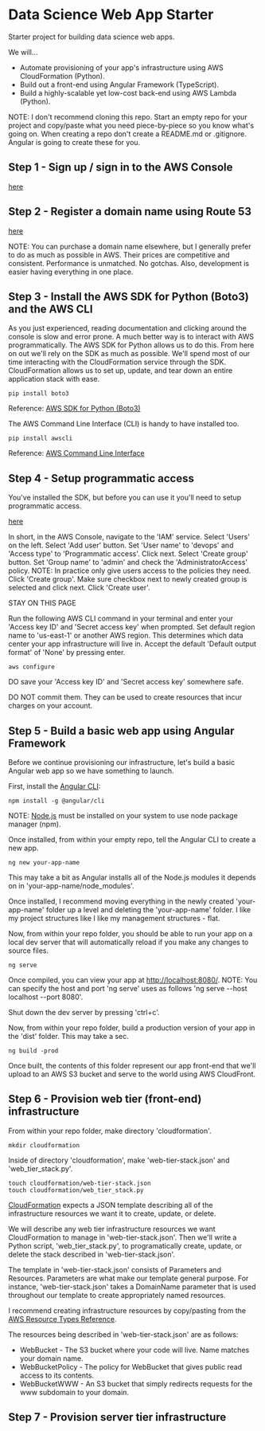 # Data Science Web App Starter
Starter project for building data science web apps.

We will...

* Automate provisioning of your app's infrastructure using AWS CloudFormation (Python).
* Build out a front-end using Angular Framework (TypeScript).
* Build a highly-scalable yet low-cost back-end using AWS Lambda (Python).  

NOTE: I don't recommend cloning this repo. 
Start an empty repo for your project and copy/paste what you need 
piece-by-piece so you know what's going on.
When creating a repo don't create a README.md or .gitignore. Angular is going to create these for you.

## Step 1 - Sign up / sign in to the AWS Console 

[here](https://aws.amazon.com/)

## Step 2 - Register a domain name using Route 53

[here](https://docs.aws.amazon.com/Route53/latest/DeveloperGuide/registrar.html)

NOTE: You can purchase a domain name elsewhere, but I generally prefer to do as much as possible in AWS.
Their prices are competitive and consistent. Performance is unmatched. No gotchas. 
Also, development is easier having everything in one place.

## Step 3 - Install the AWS SDK for Python (Boto3) and the AWS CLI

As you just experienced, reading documentation and clicking around the console is slow and error prone.
A much better way is to interact with AWS programmatically.
The AWS SDK for Python allows us to do this.
From here on out we'll rely on the SDK as much as possible.
We'll spend most of our time interacting with the CloudFormation service through the SDK.
CloudFormation allows us to set up, update, and tear down an entire application stack with ease.

```
pip install boto3
```

Reference: [AWS SDK for Python (Boto3)](https://aws.amazon.com/sdk-for-python/)

The AWS Command Line Interface (CLI) is handy to have installed too.

```
pip install awscli
```

Reference: [AWS Command Line Interface](https://aws.amazon.com/cli/)

## Step 4 - Setup programmatic access

You've installed the SDK, but before you can use it you'll need to setup programmatic access.

[here](https://boto3.readthedocs.io/en/latest/guide/quickstart.html#configuration)

In short, in the AWS Console, navigate to the 'IAM' service. Select 'Users' on the left.
Select 'Add user' button. Set 'User name' to 'devops' and 'Access type' to 'Programmatic access'. Click next.
Select 'Create group' button. Set 'Group name' to 'admin' and check the 'AdministratorAccess' policy. 
NOTE: In practice only give users access to the policies they need. Click 'Create group'. 
Make sure checkbox next to newly created group is selected and click next. Click 'Create user'. 

STAY ON THIS PAGE

Run the following AWS CLI command in your terminal and enter your 'Access key ID' and 'Secret access key' when prompted.
Set default region name to 'us-east-1' or another AWS region. 
This determines which data center your app infrastructure will live in.
Accept the default 'Default output format' of 'None' by pressing enter.

```
aws configure
```

DO save your 'Access key ID' and 'Secret access key' somewhere safe.

DO NOT commit them. They can be used to create resources that incur charges on your account.

## Step 5 - Build a basic web app using Angular Framework

Before we continue provisioning our infrastructure, let's build a basic Angular web app so we have something to launch.

First, install the [Angular CLI](https://cli.angular.io/):

```
npm install -g @angular/cli
```

NOTE: [Node.js](https://nodejs.org/en/) must be installed on your system to use node package manager (npm).

Once installed, from within your empty repo, tell the Angular CLI to create a new app.

```
ng new your-app-name
```

This may take a bit as Angular installs all of the Node.js modules it depends on in 'your-app-name/node_modules'.

Once installed, I recommend moving everything in the newly created 'your-app-name' folder up a level and deleting the 'your-app-name' folder. 
I like my project structures like I like my management structures - flat. 

Now, from within your repo folder, you should be able to run your app on a local dev server that will automatically reload if you make any changes to source files.

```
ng serve
```

Once compiled, you can view your app at [http://localhost:8080/](http://localhost:8080/).
NOTE: You can specify the host and port 'ng serve' uses as follows 'ng serve --host localhost --port 8080'.

Shut down the dev server by pressing 'ctrl+c'.

Now, from within your repo folder, build a production version of your app in the 'dist' folder. This may take a sec.

```
ng build -prod
```

Once built, the contents of this folder represent our app front-end that we'll upload to an AWS S3 bucket and serve to the world using AWS CloudFront.

## Step 6 - Provision web tier (front-end) infrastructure

From within your repo folder, make directory 'cloudformation'.

```
mkdir cloudformation
```

Inside of directory 'cloudformation', make 'web-tier-stack.json' and 'web_tier_stack.py'.

```
touch cloudformation/web-tier-stack.json
touch cloudformation/web_tier_stack.py
```

[CloudFormation](https://aws.amazon.com/cloudformation/) expects a JSON template describing 
all of the infrastructure resources we want it to create, update, or delete.

We will describe any web tier infrastructure resources we want CloudFormation to manage in 'web-tier-stack.json'.
Then we'll write a Python script, 'web_tier_stack.py', to programatically create, update, or delete the stack described in 'web-tier-stack.json'. 

The template in 'web-tier-stack.json' consists of Parameters and Resources. 
Parameters are what make our template general purpose. 
For instance, 'web-tier-stack.json' takes a DomainName parameter that is used throughout 
our template to create appropriately named resources.

I recommend creating infrastructure resources by copy/pasting from the [AWS Resource Types Reference](https://docs.aws.amazon.com/AWSCloudFormation/latest/UserGuide/aws-template-resource-type-ref.html).

The resources being described in 'web-tier-stack.json' are as follows:
* WebBucket - The S3 bucket where your code will live. Name matches your domain name.   
* WebBucketPolicy - The policy for WebBucket that gives public read access to its contents.
* WebBucketWWW - An S3 bucket that simply redirects requests for the www subdomain to your domain.

## Step 7 - Provision server tier infrastructure


